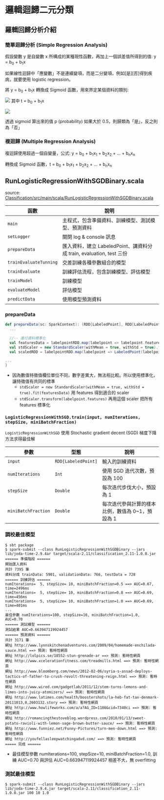 # 邏輯迴歸二元分類

## 羅輯回歸分析介紹

### 簡單迴歸分析 (Simple Regression Analysis)
假設變數 y 是自變數 x 所構成的某種現性函數，再加上一個誤差值所得到的值: y = b<sub>0</sub> + b<sub>1</sub>x

如果線性迴歸中「應變數」不是連續變項，而是二分變項，例如[是][否]得到疾病，就要使用 logistic regression。

將 y = b<sub>0</sub> + b<sub>1</sub>x 轉換成 Sigmoid 函數，用來界定某個資料的類別: 

![](https://wikimedia.org/api/rest_v1/media/math/render/svg/a26a3fa3cbb41a3abfe4c7ff88d47f0181489d13)
其中 t = b<sub>0</sub> + b<sub>1</sub>x

![](https://upload.wikimedia.org/wikipedia/commons/thumb/8/88/Logistic-curve.svg/600px-Logistic-curve.svg.png)

透過 sigmoid 算出來的值 p (probability) 如果大於 0.5，則歸類為「是」，反之則為「否」

### 複迴歸 (Multiple Regression Analysis)
複迴歸使用超過一個自變量，公式: y = b<sub>0</sub> + b<sub>1</sub>x<sub>1</sub> + b<sub>2</sub>x<sub>2</sub> + ... + b<sub>n</sub>x<sub>n</sub>

轉換成 Sigmoid 函數，t = b<sub>0</sub> + b<sub>1</sub>x<sub>1</sub> + b<sub>2</sub>x<sub>2</sub> + ... + b<sub>n</sub>x<sub>n</sub>

## RunLogisticRegressionWithSGDBinary.scala
source: [Classification/src/main/scala/RunLogisticRegressionWithSGDBinary.scala](Classification/src/main/scala/RunLogisticRegressionWithSGDBinary.scala)

函數 | 說明
-----|-----
`main`          | 主程式，包含準備資料、訓練模型、測試模型、預測資料
`setLogger`     | 關閉 log & console 訊息
`prepareData`   | 匯入資料，建立 LabeledPoint、講資料分成 train, evaluation, test 三份
`trainEvaluateTunning` | 交差訓練各種參數組合的模型
`trainEvaluate` | 訓練評估流程，包含訓練模型、評估模型
`trainModel`    | 訓練模型
`evaluateModel` | 評估模型
`predictData`   | 使用模型預測資料

### prepareData
```scala
def prepareData(sc: SparkContext): (RDD[LabeledPoint], RDD[LabeledPoint], RDD[LabeledPoint], Map[String, Int]) = {
  ...
  
  //-- 進行資料標準化
  val featuresData = labelpointRDD.map(labelpoint => labelpoint.features)
  val stdScaler = new StandardScaler(withMean = true, withStd = true).fit(featuresData)
  val scaledRDD = labelpointRDD.map(labelpoint => LabeledPoint(labelpoint.label, stdScaler.transform(labelpoint.features)))

...
}
```
- 因為數值特徵值欄位單位不同，數字差異大，無法相比較。所以使用標準化，讓特徵值有共同的標準
  - `stdScaler = new StandardScaler(withMean = true, withStd = true).fit(featuresData)` 用 features 得到適合的 scaler
  - `stdScaler.transform(labelpoint.features)` 再用這個 scaler 把所有 features 標準化

### `LogisticRegressionWithSGD.train(input, numIterations, stepSize, miniBatchFraction)`
`LogisticRegressionWithSGD` 使用 Stochastic gradient decent (SGD) 梯度下降方法求得最佳解

參數 | 型態 | 說明
-----|------|------
`input`             | `RDD[LabeledPoint]` | 輸入的訓練資料
`numIterations`     | `Int`               | 使用 SGD 迭代次數，預設為 100
`stepSize`          | `Double`            | 每次迭代步伐大小，預設為 1
`miniBatchFraction` | `Double`            | 每次迭代參與計算的樣本比例，數值為 0~1，預設為 1

### 調校最佳模型
```shell
$ sbt package
$ spark-submit --class RunLogisticRegressionWithSGDBinary --jars lib/joda-time-2.9.4ar target/scala-2.11/classification_2.11-1.0.0.jar
====== 準備階段 ======
開始匯入資料
共計 7395 筆
資料分成 trainData: 5901, validationData: 766, testData = 728
====== 訓練評估 ======
numIterations=  5, stepSize= 10, miniBatchFraction=0.5 ==> AUC=0.67, time=2496ms
numIterations=  5, stepSize= 10, miniBatchFraction=0.8 ==> AUC=0.69, time=456ms
numIterations=  5, stepSize= 10, miniBatchFraction=1.0 ==> AUC=0.69, time=401ms
...
最佳參數 numIterations=100, stepSize=10, miniBatchFraction=1.0, AUC=0.70
====== 測試模型 ======
測試結果 AUC=0.663947119924457
====== 預測資料 ======
共計 3171 筆
網址 http://www.lynnskitchenadventures.com/2009/04/homemade-enchilada-sauce.html ==> 預測: 暫時性網頁
網址 http://lolpics.se/18552-stun-grenade-ar ==> 預測: 暫時性網頁
網址 http://www.xcelerationfitness.com/treadmills.html ==> 預測: 暫時性網頁
網址 http://www.bloomberg.com/news/2012-02-06/syria-s-assad-deploys-tactics-of-father-to-crush-revolt-threatening-reign.html ==> 預測: 暫時性網頁
網址 http://www.wired.com/gadgetlab/2011/12/stem-turns-lemons-and-limes-into-juicy-atomizers/ ==> 預測: 暫時性網頁
網址 http://www.latimes.com/health/boostershots/la-heb-fat-tax-denmark-20111013,0,2603132.story ==> 預測: 暫時性網頁
網址 http://www.howlifeworks.com/a/a?AG_ID=1186&cid=7340ci ==> 預測: 暫時性網頁
網址 http://romancingthestoveblog.wordpress.com/2010/01/13/sweet-potato-ravioli-with-lemon-sage-brown-butter-sauce/ ==> 預測: 暫時性網頁
網址 http://www.funniez.net/Funny-Pictures/turn-men-down.html ==> 預測: 暫時性網頁
網址 http://youfellasleepwatchingadvd.com/ ==> 預測: 暫時性網頁
===== 完成 ======
```
- 最佳模型參數 numIterations=100, stepSize=10, miniBatchFraction=1.0, 訓練 AUC=0.70 與評估 AUC=0.663947119924457 相差不大，無 overfitting

### 測試最佳模型
```shell
$ spark-submit --class RunLogisticRegressionWithSGDBinary --jars lib/joda-time-2.9.4.jar target/scala-2.11/classification_2.11-1.0.0.jar 100 10 1.0
```
